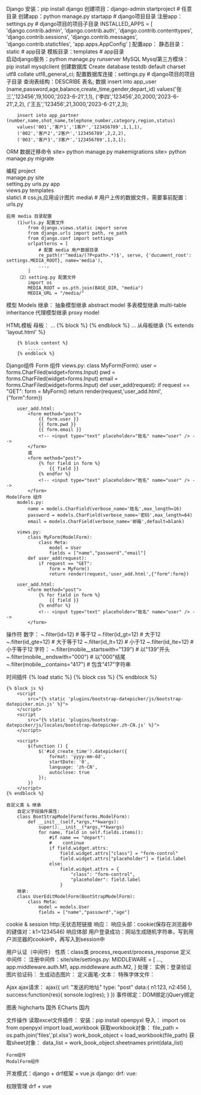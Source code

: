 Django
    安装：pip install django
    创建项目：django-admin startproject <mysite>    # 任意目录
    创建app：python manage.py startapp <app>        # django项目目录
    注册app：settings.py                            # django项目的项目子目录
        INSTALLED_APPS = [
            'django.contrib.admin',
            'django.contrib.auth',
            'django.contrib.contenttypes',
            'django.contrib.sessions',
            'django.contrib.messages',
            'django.contrib.staticfiles',
            'app.apps.AppConfig'
        ]
    配置app：
        静态目录：static        # app目录
        模板目录：templates     # app目录    
    启动django服务：python manage.py runserver 
MySQL
    Mysql第三方模块：pip install mysqlclient
    创建数据库
        Create database testdb default charset utf8 collate utf8_general_ci;
    配置数据库连接：settings.py                # django项目的项目子目录
    查询表结构：DESCRIBE 表名;
    数据
        insert into app_user (name,password,age,balance,create_time,gender,depart_id) 
        values('张三','123456',19,1000,'2023-6-21',1,1),
        ('李四','123456',20,2000,'2023-6-21',2,2),
        ('王五','123456',21,3000,'2023-6-21',2,3);

        insert into app_partner (number,name,shot_name,telephone_number,category,region,status)
        values('001','客户1','1客户','123456789',1,1,1),
        ('002','客户2','2客户','123456789',2,2,2),
        ('003','客户3','3客户','123456789',1,3,1);

ORM
    数据迁移命令
        site> python manage.py makemigrations
        site> python manage.py migrate  

编程
    project\
        manage.py
        site\
            setting.py
            urls.py
        app\
            views.py
            templates\
            static\     # css,js,应用设计图片
        media\      # 用户上传的数据文件，需要事前配置：urls.py 

    启用 media 目录配置
        (1)urls.py 配置文件
            from django.views.static import serve
            from django.urls import path, re_path
            from django.conf import settings
            urlpatterns = [
                # 配置 media 用户数据目录
                re_path(r'^media/(?P<path>.*)$', serve, {'ducument_root': settings.MEDIA_ROOT}, name='media'),
                ...,
            ]
        （2）setting.py 配置文件
            import os
            MEDIA_ROOT = os.pth.join(BASE_DIR, "media")
            MEDIA_URL = "/media/"

模型 Models
    继承：
        抽象模型继承 abstract model
        多表模型继承 multi-table inheritance
        代理模型继承 proxy model

HTML模板
    母板：
        ...
        {% block <content> %}
        {% endblock %}
        ...
    从母板继承
        {% extends 'layout.html' %}

        {% block content %}
            ......
        {% endblock %}

Django组件
    Form 组件
        views.py:
            class MyForm(Form):
                user = forms.CharFiled(widget=forms.Input)
                pwd = forms.CharFiled(widget=forms.Input)
                email = forms.CharFiled(widget=forms.Input)
            def user_add(request):
                if request == "GET":
                    form = MyForm()
                    return render(request,'user_add.html',{"form":form})

        user_add.html:
            <form method="post">
                {{ form.user }}
                {{ form.pwd }}
                {{ form.email }}
                <!-- <input type="text" placeholder="姓名" name="user" /> -->
            </form>
            或
            <form method="post">
                {% for field in form %}
                    {{ field }}
                {% endfor %}
                <!-- <input type="text" placeholder="姓名" name="user" /> -->
            </form>
    ModelForm 组件
        models.py:
            name = models.CharField(verbose_name='姓名',max_length=16)
            password = models.CharField(verbose_name='密码',max_length=64)
            email = models.CharField(verbose_name='邮箱',default=blank)

        views.py:
            class MyForm(ModelForm):
                class Meta:
                    model = User
                    fields = ["name","password","email"]
            def user_add(request):
                if request == "GET":
                    form = MyForm()
                    return render(request,'user_add.html',{"form":form})

        user_add.html:
            <form method="post">
                {% for field in form %}
                    {{ field }}
                {% endfor %}
                <!-- <input type="text" placeholder="姓名" name="user" /> -->
            </form>
操作符
    数字：
        ~.filter(id=12)     # 等于12
        ~.filter(id_gt=12)  # 大于12
        ~.filter(id_gte=12) # 大于等于12
        ~.filter(id_lt=12)  # 小于12
        ~.filter(id_lte=12) # 小于等于12
    字符：
        ~.filter(mobile__startswith="139")      # 以"139"开头
        ~.filter(mobile__endswith="000")        # 以"000"结尾
        ~.filter(mobile__contains="417")        # 包含"417"字符串

时间插件
    {% load static %}
    {% block css %}
        <link rel="stylesheet" 
            href="{% static 'plugins/bootstrap-datepicker/css/bootstrap-datepicker.min.css' %}">
    {% endblock %}

    {% block js %}
        <script 
            src="{% static 'plugins/bootstrap-datepicker/js/bootstrap-datepicker.min.js' %}">
        </script>
        <script 
            src="{% static 'plugins/bootstrap-datepicker/js/locales/bootstrap-datepicker.zh-CN.js' %}">
        </script>

        <script>
            $(function () {
                $('#id_create_time').datepicker({
                    format: 'yyyy-mm-dd',
                    startDate: '0',
                    language: 'zh-CN',
                    autoclose: true
                });
            })
        </script>
    {% endblock %}

    自定义类 & 继承
        自定义字段插件属性:
        class BootStrapModelForm(forms.ModelForm):
            def __init__(self,*args,**kwargs):
                super().__init__(*args,**kwargs)
                for name, field in self.fields.items():
                    #if name == "depart":
                    #    continue
                    if field.widget.attrs:
                        field.widget.attrs["class"] = "form-control"
                        field.widget.attrs["placeholder"] = field.label
                    else:
                        field.widget.attrs = {
                            "class": "form-control", 
                            "placeholder": field.label
                        }
        继承:
        class UserEditModelForm(BootStrapModelForm):
            class Meta:
                model = models.User
                fields = ["name","passowrd","age"]

cookie & session
    http:无状态短链接
    响应：
        响应头部：cookie(保存在浏览器中的键值对：k1=1234546)
        响应体部
    用户登录成功：网站生成随机字符串，写到用户浏览器的cookie中，再写入到session中

用户认证（中间件）
    性质：class类 process_request/process_response
    定义中间件：
    注册中间件：site/site/settings.py:
        MIDDLEWARE = [
            ...,
            app.middleware.auth.M1,
            app.middleware.auth.M2,
        ]
    处理：
    实例：登录验证
    图片验证码：
        生成动态图片：
        定义画笔-文本：
        特殊字体文件：

Ajax
    ajax请求：
        ajax({
            url: "发送的地址"
            type: "post"
            data:{
                n1:123,
                n2:456
            },
            success:function(res){
                sonsole.log(res);
            }
        })
    事件绑定：DOM绑定/jQuery绑定

图表
    highcharts  国外
    ECharts     国内


文件操作
    读取excel文件插件：
        安装：pip install openpyxl
        导入：
            import os
            from openpyxl import load_workbook
        获取workbook对象：
            file_path = os.path.join('files','pl.xlsx')
            work_book_object = load_workbook(file_path)
        获取sheet对象：
            data_list = work_book_object.sheetnames
            print(data_list)

    Form组件
    ModalForm组件

开发模式：django + drf框架 + vue.js
    django:
    drf:
    vue:

权限管理 drf + vue 
